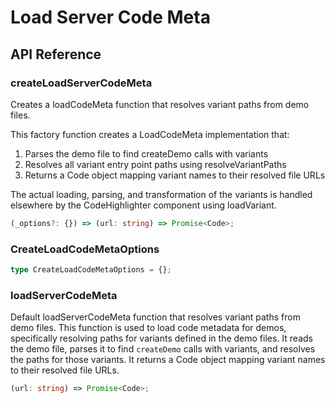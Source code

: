 # Load Server Code Meta

[//]: types.ts '<-- Autogenerated By (do not edit the following markdown directly)'

## API Reference

### createLoadServerCodeMeta

Creates a loadCodeMeta function that resolves variant paths from demo files.

This factory function creates a LoadCodeMeta implementation that:

1. Parses the demo file to find createDemo calls with variants
2. Resolves all variant entry point paths using resolveVariantPaths
3. Returns a Code object mapping variant names to their resolved file URLs

The actual loading, parsing, and transformation of the variants is handled
elsewhere by the CodeHighlighter component using loadVariant.

```typescript
(_options?: {}) => (url: string) => Promise<Code>;
```

### CreateLoadCodeMetaOptions

```typescript
type CreateLoadCodeMetaOptions = {};
```

### loadServerCodeMeta

Default loadServerCodeMeta function that resolves variant paths from demo files.
This function is used to load code metadata for demos, specifically resolving paths for variants defined in the demo files.
It reads the demo file, parses it to find `createDemo` calls with variants, and resolves the paths for those variants.
It returns a Code object mapping variant names to their resolved file URLs.

```typescript
(url: string) => Promise<Code>;
```
